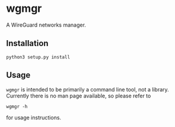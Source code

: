 # wgmgr
A WireGuard networks manager.

## Installation

    python3 setup.py install

## Usage
`wgmgr` is intended to be primarily a command line tool, not a library.  
Currently there is no man page available, so please refer to

    wgmgr -h

for usage instructions.
